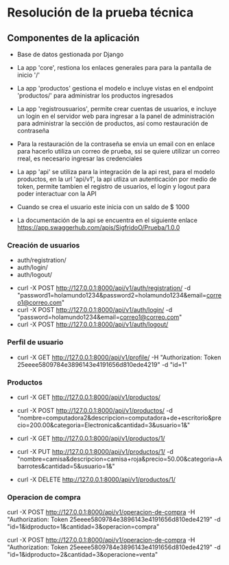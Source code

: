# Resolución de la prueba técnica

## Componentes de la aplicación

- Base de datos gestionada por Django
- La app 'core', restiona los enlaces generales para para la pantalla de inicio '/'
- La app 'productos' gestiona el modelo e incluye vistas en el endpoint 'productos/' para administrar los productos ingresados
- La app 'registrousuarios', permite crear cuentas de usuarios, e incluye un login en el servidor web para ingresar a la panel de administración para administrar la sección de productos, así como restauración de contraseña 
- Para la restauración de la contraseña se envia un email con en enlace para hacerlo utiliza un correo de prueba, ssi se quiere utilizar un correo rreal, es necesario ingresar las credenciales
- La app 'api' se utiliza para la integración de la api rest, para el modelo productos, en la url 'api/v1', la api utliza un autenticación por medio de token, permite tambien el registro de usuarios, el login y logout para poder interactuar con la API

- Cuando se crea el usuario este inicia con un saldo de $ 1000

- La documentación de la api se encuentra en el siguiente enlace
  https://app.swaggerhub.com/apis/SigfridoO/Prueba/1.0.0

### Creación de usuarios

- auth/registration/
- auth/login/
- auth/logout/

+ curl -X POST http://127.0.0.1:8000/api/v1/auth/registration/ -d "password1=holamundo1234&password2=holamundo1234&email=correo1@correo.com"
+ curl -X POST http://127.0.0.1:8000/api/v1/auth/login/ -d "password=holamundo1234&email=correo1@correo.com" 
+ curl -X POST http://127.0.0.1:8000/api/v1/auth/logout/

### Perfil de usuario
+ curl -X GET http://127.0.0.1:8000/api/v1/profile/ -H "Authorization: Token 25eeee5809784e3896143e4191656d810ede4219" -d "id=1"

### Productos
+ curl -X GET http://127.0.0.1:8000/api/v1/productos/

+ curl -X POST http://127.0.0.1:8000/api/v1/productos/ -d "nombre=computadora2&descripcion=computadora+de+escritorio&precio=200.00&categoria=Electronica&cantidad=3&usuario=1&"

+ curl -X GET http://127.0.0.1:8000/api/v1/productos/1/

+ curl -X PUT http://127.0.0.1:8000/api/v1/productos/1/ -d "nombre=camisa&descripcion=camisa+roja&precio=50.00&categoria=Abarrotes&cantidad=5&usuario=1&"

+ curl -X DELETE http://127.0.0.1:8000/api/v1/productos/1/


### Operacion de compra

curl -X POST http://127.0.0.1:8000/api/v1/operacion-de-compra -H "Authorization: Token 25eeee5809784e3896143e4191656d810ede4219" -d "id=1&idproducto=1&cantidad=3&operacion=compra"


curl -X POST http://127.0.0.1:8000/api/v1/operacion-de-compra -H "Authorization: Token 25eeee5809784e3896143e4191656d810ede4219" -d "id=1&idproducto=2&cantidad=3&operacione=venta"